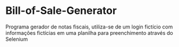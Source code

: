 # Bill-of-Sale-Generator
Programa gerador de notas fiscais, utiliza-se de um login fictício com informações fictícias em uma planilha para preenchimento através do Selenium
